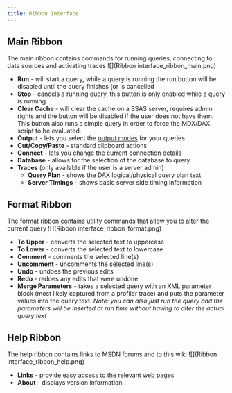 ```yaml
---
title: Ribbon Interface
---
```


## Main Ribbon
The main ribbon contains commands for running queries, connecting to data sources and activating traces
![](Ribbon interface_ribbon_main.png)
* **Run** - will start a query, while a query is running the run button will be disabled until the query finishes (or is cancelled
* **Stop** - cancels a running query, this button is only enabled while a query is running.
*  **Clear Cache** -  will clear the cache on a SSAS server, requires admin rights and the button will be disabled if the user does not have them. This button also runs a simple query in order to force the MDX/DAX script to be evaluated.
* **Output** - lets you select the [output modes](../output-modes) for your queries
* **Cut/Copy/Paste** - standard clipboard actions
* **Connect** - lets you change the current connection details
* **Database** - allows for the selection of the database to query
* **Traces** (only available if the user is a server admin)
	* **Query Plan** - shows the DAX logical/physical query plan text
	* **Server Timings** - shows basic server side timing information
## Format Ribbon
The format ribbon contains utility commands that allow you to alter the current query
![](Ribbon interface_ribbon_format.png)
* **To Upper** - converts the selected text to uppercase
* **To Lower** - converts the selected text to lowercase
* **Comment** - comments the selected line(s)
* **Uncomment** - uncomments the selected line(s)
* **Undo** - undoes the previous edits
* **Redo** - redoes any edits that were undone
* **Merge Parameters** - takes a selected query with an XML parameter block (most likely captured from a profiler trace) and puts the parameter values into the query text. _Note: you can also just run the query and the parameters will be inserted at run time without having to alter the actual query text_

## Help Ribbon
The help ribbon contains links to MSDN forums and to this wiki
![](Ribbon interface_ribbon_help.png)
* **Links** - provide easy access to the relevant web pages
* **About** - displays version information